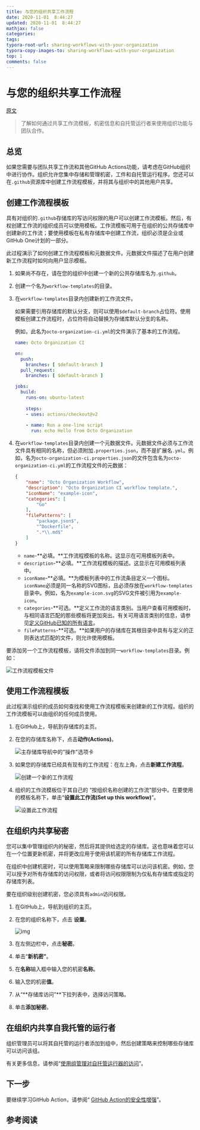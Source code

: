 ```yaml
---
title: 与您的组织共享工作流程
date: 2020-11-01  8:44:27
updated: 2020-11-01  8:44:27
mathjax: false
categories: 
tags:
typora-root-url: sharing-workflows-with-your-organization
typora-copy-images-to: sharing-workflows-with-your-organization
top: 1
comments: false
---
```



# 与您的组织共享工作流程

[原文](https://docs.github.com/en/free-pro-team@latest/actions/learn-github-actions/sharing-workflows-with-your-organization)

> 了解如何通过共享工作流模板，机密信息和自托管运行者来使用组织功能与团队合作。 



## 总览

如果您需要与团队共享工作流和其他GitHub Actions功能，请考虑在GitHub组织中进行协作。组织允许您集中存储和管理机密，工件和自托管运行程序。您还可以在`.github`资源库中创建工作流程模板，并将其与组织中的其他用户共享。

## 创建工作流程模板

具有对组织的`.github`存储库的写访问权限的用户可以创建工作流模板。然后，有权创建工作流的组织成员可以使用模板。工作流模板可用于在组织的公共存储库中创建新的工作流；要使用模板在私有存储库中创建工作流，组织必须是企业或GitHub One计划的一部分。

此过程演示了如何创建工作流程模板和元数据文件。元数据文件描述了在用户创建新工作流程时如何向用户显示模板。

1. 如果尚不存在，请在您的组织中创建一个新的公共存储库名为`.github`。

2. 创建一个名为`workflow-templates`的目录。

3. 在`workflow-templates`目录内创建新的工作流文件。

   如果需要引用存储库的默认分支，则可以使用`$default-branch`占位符。使用模板创建工作流程时，占位符将自动替换为存储库默认分支的名称。

   例如，此名为`octo-organization-ci.yml`的文件演示了基本的工作流程。

   ```yaml
   name: Octo Organization CI
   
   on:
     push:
       branches: [ $default-branch ]
     pull_request:
       branches: [ $default-branch ]
   
   jobs:
     build:
       runs-on: ubuntu-latest
       
       steps:
       - uses: actions/checkout@v2
       
       - name: Run a one-line script
         run: echo Hello from Octo Organization
   ```

4. 在`workflow-templates`目录内创建一个元数据文件。元数据文件必须与工作流文件具有相同的名称，但必须附加`.properties.json`，而不是扩展名`.yml`。例如，名为`octo-organization-ci.properties.json`的文件包含名为`octo-organization-ci.yml`的工作流程文件的元数据：

   ```json
   {
       "name": "Octo Organization Workflow",
       "description": "Octo Organization CI workflow template.",
       "iconName": "example-icon",
       "categories": [
           "Go"
       ],
       "filePatterns": [
           "package.json$",
           "^Dockerfile",
           ".*\\.md$"
       ]
   }
   ```

   * `name`-**必填。**工作流程模板的名称。这显示在可用模板列表中。
   * `description`-**必填。**工作流程模板的描述。这显示在可用模板列表中。
   * `iconName`-**必填。**为模板列表中的工作流条目定义一个图标。`iconName`必须是同一名称的SVG图标，且必须存放在`workflow-templates`目录中。例如，名为`example-icon.svg`的SVG文件被引用为`example-icon`。
   * `categories`-**可选。**定义工作流的语言类别。当用户查看可用模板时，与相同语言匹配的那些模板将更加突出。有关可用语言类别的信息，请参见[定义GitHub已知的所有语言](https://github.com/github/linguist/blob/master/lib/linguist/languages.yml)。
   * `filePatterns`-**可选。**如果用户的存储库在其根目录中具有与定义的正则表达式匹配的文件，则允许使用模板。

要添加另一个工作流程模板，请将文件添加到同一`workflow-templates`目录。例如：

![工作流程模板文件](/workflow-template-files.png)



## 使用工作流程模板

此过程演示组织的成员如何查找和使用工作流程模板来创建新的工作流程。组织的工作流模板可以由组织的任何成员使用。

1. 在GitHub上，导航到存储库的主页。

2. 在您的存储库名称下，点击**动作(Actions)**。

   ![主存储库导航中的"操作"选项卡](/actions-tab.png)

3. 如果您的存储库已经具有现有的工作流程：在左上角，点击**新建工作流程**。

   ![创建一个新的工作流程](/actions-new-workflow.png)

4. 组织的工作流模板位于其自己的 “按组织名称创建的工作流”部分中。在要使用的模板名称下，单击“**设置此工作流(Set up this workflow)**”。

   ![设置此工作流程](/actions-create-starter-workflow.png)



## 在组织内共享秘密

您可以集中管理组织内的秘密，然后将其提供给选定的存储库。这也意味着您可以在一个位置更新机密，并将更改应用于使用该机密的所有存储库工作流程。

在组织中创建机密时，可以使用策略来限制哪些存储库可以访问该机密。例如，您可以授予对所有存储库的访问权限，或者将访问权限限制为仅私有存储库或指定的存储库列表。

要在组织级别创建机密，您必须具有`admin`访问权限。

1. 在GitHub上，导航到组织的主页。

2. 在您的组织名称下，点击 **设置**。

   ![img](/organization-settings-tab.png) 

1. 在左侧边栏中，点击**秘密**。
2. 单击“**新机密”**。
3. 在**名称**输入框中输入您的机密**名称**。
4. 输入您的机密**值**。
5. 从“**存储库访问”**下拉列表中，选择访问策略。
6. 单击**添加秘密**。



## 在组织内共享自我托管的运行者

组织管理员可以将其自托管的运行者添加到组中，然后创建策略来控制哪些存储库可以访问该组。

有关更多信息，请参阅“[使用组管理对自托管运行器的访问](https://docs.github.com/en/free-pro-team@latest/actions/hosting-your-own-runners/managing-access-to-self-hosted-runners-using-groups)”。

## 下一步

要继续学习GitHub Action，请参阅“ [GitHub Action的安全性增强](https://docs.github.com/en/free-pro-team@latest/actions/learn-github-actions/security-hardening-for-github-actions)”。



## 参考阅读


